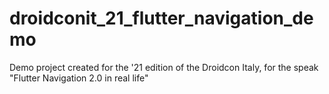 # droidconit_21_flutter_navigation_demo
Demo project created for the '21 edition of the Droidcon Italy, for the speak "Flutter Navigation 2.0 in real life"
